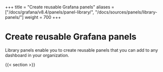 +++
title = "Create reusable Grafana panels"
aliases = ["/docs/grafana/v8.4/panels/panel-library/", "/docs/sources/panels/library-panels/"]
weight = 700
+++

# Create reusable Grafana panels

Library panels enable you to create reusable panels that you can add to any dashboard in your organization.

{{< section >}}
